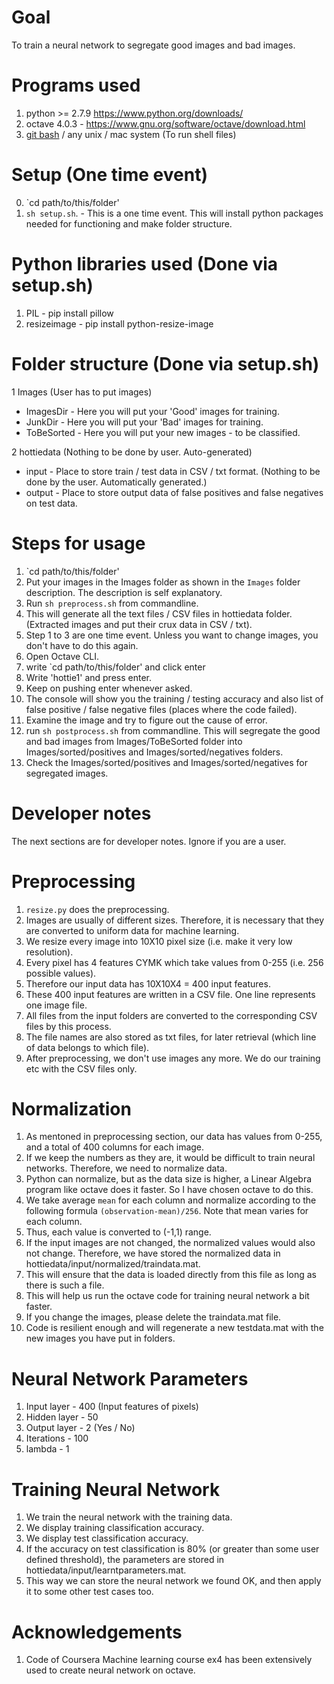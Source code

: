 # Goal
To train a neural network to segregate good images and bad images.

# Programs used
1. python >= 2.7.9 https://www.python.org/downloads/
2. octave 4.0.3 - https://www.gnu.org/software/octave/download.html
3. [git bash](https://git-scm.com/downloads) / any unix / mac system (To run shell files)

# Setup (One time event)
0. `cd path/to/this/folder'
1. `sh setup.sh`. - This is a one time event. This will install python packages needed for functioning and make folder structure.

# Python libraries used (Done via setup.sh)
1. PIL - pip install pillow
2. resizeimage - pip install python-resize-image

# Folder structure (Done via setup.sh)
1 Images (User has to put images)

* ImagesDir - Here you will put your 'Good' images for training.
* JunkDir - Here you will put your 'Bad' images for training.
* ToBeSorted - Here you will put your new images - to be classified.

2 hottiedata (Nothing to be done by user. Auto-generated)

* input - Place to store train / test data in CSV / txt format. (Nothing to be done by the user. Automatically generated.)
* output - Place to store output data of false positives and false negatives on test data.

# Steps for usage
1. `cd path/to/this/folder'
2. Put your images in the Images folder as shown in the `Images` folder description. The description is self explanatory.
3. Run `sh preprocess.sh` from commandline.
4. This will generate all the text files / CSV files in hottiedata folder. (Extracted images and put their crux data in CSV / txt).
5. Step 1 to 3 are one time event. Unless you want to change images, you don't have to do this again.
6. Open Octave CLI.
7. write `cd path/to/this/folder' and click enter
8. Write 'hottie1' and press enter.
9. Keep on pushing enter whenever asked.
10. The console will show you the training / testing accuracy and also list of false positive / false negative files (places where the code failed).
11. Examine the image and try to figure out the cause of error.
12. run `sh postprocess.sh` from commandline. This will segregate the good and bad images from Images/ToBeSorted folder into Images/sorted/positives and Images/sorted/negatives folders.
13. Check the Images/sorted/positives and Images/sorted/negatives for segregated images.

# Developer notes
The next sections are for developer notes. Ignore if you are a user.

# Preprocessing
1. `resize.py` does the preprocessing.
2. Images are usually of different sizes. Therefore, it is necessary that they are converted to uniform data for machine learning.
3. We resize every image into 10X10 pixel size (i.e. make it very low resolution).
4. Every pixel has 4 features CYMK which take values from 0-255 (i.e. 256 possible values).
5. Therefore our input data has 10X10X4 = 400 input features.
6. These 400 input features are written in a CSV file. One line represents one image file.
7. All files from the input folders are converted to the corresponding CSV files by this process.
8. The file names are also stored as txt files, for later retrieval (which line of data belongs to which file).
9. After preprocessing, we don't use images any more. We do our training etc with the CSV files only.

# Normalization
1. As mentoned in preprocessing section, our data has values from 0-255, and a total of 400 columns for each image.
2. If we keep the numbers as they are, it would be difficult to train neural networks. Therefore, we need to normalize data.
3. Python can normalize, but as the data size is higher, a Linear Algebra program like octave does it faster. So I have chosen octave to do this.
3. We take average `mean` for each column and normalize according to the following formula `(observation-mean)/256`. Note that mean varies for each column.
4. Thus, each value is converted to (-1,1) range.
5. If the input images are not changed, the normalized values would also not change. Therefore, we have stored the normalized data in hottiedata/input/normalized/traindata.mat.
6. This will ensure that the data is loaded directly from this file as long as there is such a file.
7. This will help us run the octave code for training neural network a bit faster.
8. If you change the images, please delete the traindata.mat file.
9. Code is resilient enough and will regenerate a new testdata.mat with the new images you have put in folders.

# Neural Network Parameters
1. Input layer - 400 (Input features of pixels)
2. Hidden layer - 50
3. Output layer - 2 (Yes / No)
4. Iterations - 100
5. lambda - 1

# Training Neural Network
1. We train the neural network with the training data.
2. We display training classification accuracy.
3. We display test classification accuracy.
4. If the accuracy on test classification is 80% (or greater than some user defined threshold), the parameters are stored in hottiedata/input/learntparameters.mat.
5. This way we can store the neural network we found OK, and then apply it to some other test cases too.

# Acknowledgements
1. Code of Coursera Machine learning course ex4 has been extensively used to create neural network on octave.
